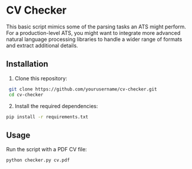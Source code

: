 # CV Checker

This basic script mimics some of the parsing tasks an ATS might perform. For a production-level ATS, you might want to integrate more advanced natural language processing libraries to handle a wider range of formats and extract additional details.

## Installation

1. Clone this repository:

```bash
 git clone https://github.com/yourusername/cv-checker.git
 cd cv-checker
```

2. Install the required dependencies:

```bash
pip install -r requirements.txt
```

## Usage

Run the script with a PDF CV file:

```bash
python checker.py cv.pdf
```
